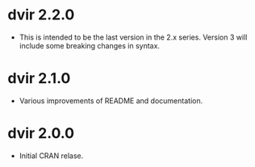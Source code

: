 # dvir 2.2.0

* This is intended to be the last version in the 2.x series. Version 3 will include some breaking changes in syntax.


# dvir 2.1.0

* Various improvements of README and documentation.


# dvir 2.0.0

* Initial CRAN relase.
